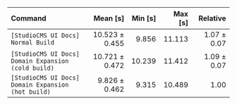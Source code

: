 | Command | Mean [s] | Min [s] | Max [s] | Relative |
|:---|---:|---:|---:|---:|
| `[StudioCMS UI Docs] Normal Build` | 10.523 ± 0.455 | 9.856 | 11.113 | 1.07 ± 0.07 |
| `[StudioCMS UI Docs] Domain Expansion (cold build)` | 10.721 ± 0.472 | 10.239 | 11.412 | 1.09 ± 0.07 |
| `[StudioCMS UI Docs] Domain Expansion (hot build)` | 9.826 ± 0.462 | 9.315 | 10.489 | 1.00 |
